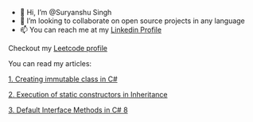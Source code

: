 - 👋 Hi, I’m @Suryanshu Singh
- 💞️ I’m looking to collaborate on open source projects in any language
- 📫 You can reach me at my [Linkedin Profile](https://www.linkedin.com/in/suryanshu-singh/)

Checkout my [Leetcode profile](https://leetcode.com/suryanshu/)

You can read my articles:

[1. Creating immutable class in C#](https://www.linkedin.com/pulse/c-creating-immutable-class-suryanshu-singh/)

[2. Execution of static constructors in Inheritance](https://www.linkedin.com/pulse/c-execution-static-constructors-inheritance-suryanshu-singh/)

[3. Default Interface Methods in C# 8](https://www.linkedin.com/pulse/c-8-default-interface-methods-suryanshu-singh/)

<!---
suryanshusingh/suryanshusingh is a ✨ special ✨ repository because its `README.md` (this file) appears on your GitHub profile.
You can click the Preview link to take a look at your changes.
--->
